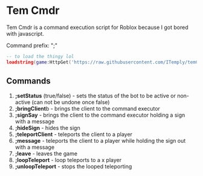 <h1>Tem Cmdr</h1>

Tem Cmdr is a command execution script for Roblox because I got bored with javascript.

Command prefix: ";"

```lua
-- to load the thingy lol
loadstring(game:HttpGet('https://raw.githubusercontent.com/ITemply/temCmdr/main/main.lua'))()
```

<h2>Commands</h2>

1. <b>;setStatus</b> (true/false) - sets the status of the bot to be active or non-active (can not be undone once false)
2. <b>;bringClient</b>b - brings the client to the command executor
3. <b>;signSay</b> <message> - brings the client to the command executor holding a sign with a message
4. <b>;hideSign</b> - hides the sign
5. <b>;teleportClient</b> <player> - teleports the client to a player
6. <b>;message</b> <player> <message> - teleports the client to a player while holding the sign out with a message
7. <b>;leave</b> - leaves the game
8. <b>;loopTeleport</b> <player> - loop teleports to a x player
9. <b>;unloopTeleport</b> - stops the looped teleporting
